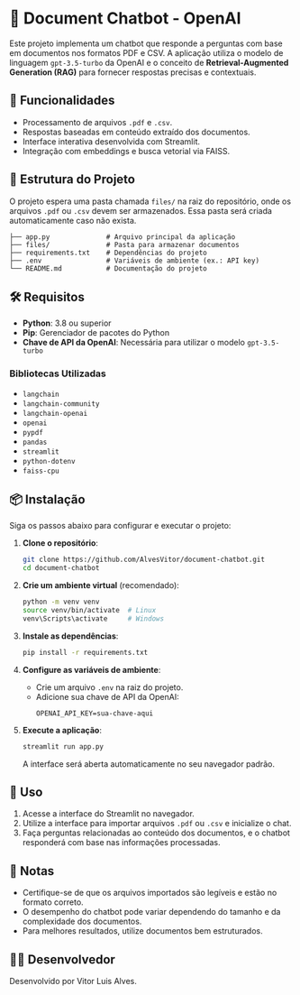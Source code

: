 # 🧠 Document Chatbot - OpenAI

Este projeto implementa um chatbot que responde a perguntas com base em documentos nos formatos PDF e CSV. A aplicação utiliza o modelo de linguagem `gpt-3.5-turbo` da OpenAI e o conceito de **Retrieval-Augmented Generation (RAG)** para fornecer respostas precisas e contextuais.

## 📑 Funcionalidades

- Processamento de arquivos `.pdf` e `.csv`.
- Respostas baseadas em conteúdo extraído dos documentos.
- Interface interativa desenvolvida com Streamlit.
- Integração com embeddings e busca vetorial via FAISS.

## 📂 Estrutura do Projeto

O projeto espera uma pasta chamada `files/` na raiz do repositório, onde os arquivos `.pdf` ou `.csv` devem ser armazenados. Essa pasta será criada automaticamente caso não exista.

```
├── app.py              # Arquivo principal da aplicação
├── files/              # Pasta para armazenar documentos
├── requirements.txt    # Dependências do projeto
├── .env                # Variáveis de ambiente (ex.: API key)
└── README.md           # Documentação do projeto
```

## 🛠️ Requisitos

- **Python**: 3.8 ou superior
- **Pip**: Gerenciador de pacotes do Python
- **Chave de API da OpenAI**: Necessária para utilizar o modelo `gpt-3.5-turbo`

### Bibliotecas Utilizadas

- `langchain`
- `langchain-community`
- `langchain-openai`
- `openai`
- `pypdf`
- `pandas`
- `streamlit`
- `python-dotenv`
- `faiss-cpu`

## 📦 Instalação

Siga os passos abaixo para configurar e executar o projeto:

1. **Clone o repositório**:

   ```bash
   git clone https://github.com/AlvesVitor/document-chatbot.git
   cd document-chatbot
   ```

2. **Crie um ambiente virtual** (recomendado):

   ```bash
   python -m venv venv
   source venv/bin/activate  # Linux
   venv\Scripts\activate     # Windows
   ```

3. **Instale as dependências**:

   ```bash
   pip install -r requirements.txt
   ```

4. **Configure as variáveis de ambiente**:

   - Crie um arquivo `.env` na raiz do projeto.
   - Adicione sua chave de API da OpenAI:
     ```
     OPENAI_API_KEY=sua-chave-aqui
     ```

5. **Execute a aplicação**:

   ```bash
   streamlit run app.py
   ```

   A interface será aberta automaticamente no seu navegador padrão.

## 🚀 Uso

1. Acesse a interface do Streamlit no navegador.
2. Utilize a interface para importar arquivos `.pdf` ou `.csv` e inicialize o chat.
3. Faça perguntas relacionadas ao conteúdo dos documentos, e o chatbot responderá com base nas informações processadas.

## 📝 Notas

- Certifique-se de que os arquivos importados são legíveis e estão no formato correto.
- O desempenho do chatbot pode variar dependendo do tamanho e da complexidade dos documentos.
- Para melhores resultados, utilize documentos bem estruturados.

## 👨‍💻 Desenvolvedor

Desenvolvido por Vitor Luis Alves.
